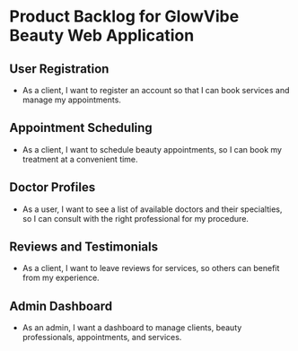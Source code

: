 # Product Backlog for GlowVibe Beauty Web Application

## User Registration
- As a client, I want to register an account so that I can book services and manage my appointments.

## Appointment Scheduling
- As a client, I want to schedule beauty appointments, so I can book my treatment at a convenient time.

## Doctor Profiles
- As a user, I want to see a list of available doctors and their specialties, so I can consult with the right professional for my procedure.

## Reviews and Testimonials
- As a client, I want to leave reviews for services, so others can benefit from my experience.

## Admin Dashboard
- As an admin, I want a dashboard to manage clients, beauty professionals, appointments, and services.
